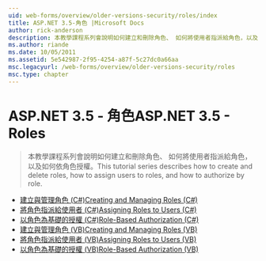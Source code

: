```yaml
---
uid: web-forms/overview/older-versions-security/roles/index
title: ASP.NET 3.5-角色 |Microsoft Docs
author: rick-anderson
description: 本教學課程系列會說明如何建立和刪除角色、 如何將使用者指派給角色，以及如何依角色授權。
ms.author: riande
ms.date: 10/05/2011
ms.assetid: 5e542987-2f95-4254-a87f-5c27dc0a66aa
msc.legacyurl: /web-forms/overview/older-versions-security/roles
msc.type: chapter
---
```

<a name="aspnet-35---roles"></a><span data-ttu-id="c6dde-103">ASP.NET 3.5 - 角色</span><span class="sxs-lookup"><span data-stu-id="c6dde-103">ASP.NET 3.5 - Roles</span></span>
====================
> <span data-ttu-id="c6dde-104">本教學課程系列會說明如何建立和刪除角色、 如何將使用者指派給角色，以及如何依角色授權。</span><span class="sxs-lookup"><span data-stu-id="c6dde-104">This tutorial series describes how to create and delete roles, how to assign users to roles, and how to authorize by role.</span></span>


- [<span data-ttu-id="c6dde-105">建立與管理角色 (C#)</span><span class="sxs-lookup"><span data-stu-id="c6dde-105">Creating and Managing Roles (C#)</span></span>](creating-and-managing-roles-cs.md)
- [<span data-ttu-id="c6dde-106">將角色指派給使用者 (C#)</span><span class="sxs-lookup"><span data-stu-id="c6dde-106">Assigning Roles to Users (C#)</span></span>](assigning-roles-to-users-cs.md)
- [<span data-ttu-id="c6dde-107">以角色為基礎的授權 (C#)</span><span class="sxs-lookup"><span data-stu-id="c6dde-107">Role-Based Authorization (C#)</span></span>](role-based-authorization-cs.md)
- [<span data-ttu-id="c6dde-108">建立與管理角色 (VB)</span><span class="sxs-lookup"><span data-stu-id="c6dde-108">Creating and Managing Roles (VB)</span></span>](creating-and-managing-roles-vb.md)
- [<span data-ttu-id="c6dde-109">將角色指派給使用者 (VB)</span><span class="sxs-lookup"><span data-stu-id="c6dde-109">Assigning Roles to Users (VB)</span></span>](assigning-roles-to-users-vb.md)
- [<span data-ttu-id="c6dde-110">以角色為基礎的授權 (VB)</span><span class="sxs-lookup"><span data-stu-id="c6dde-110">Role-Based Authorization (VB)</span></span>](role-based-authorization-vb.md)
